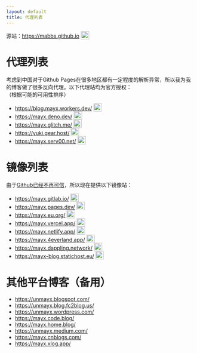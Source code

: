 ```yaml
---
layout: default
title: 代理列表
---
```


  源站：<https://mabbs.github.io> <img src="https://mabbs.github.io/images/online.svg" style="width:22px;vertical-align: bottom" onerror="this.src = '/images/offline.svg'"/>   



# 代理列表
考虑到中国对于Github Pages在很多地区都有一定程度的解析异常，所以我为我的博客做了很多反向代理。以下代理站均为官方授权：   
（根据可能的可用性排序）   
- <https://blog.mayx.workers.dev/> <img src="https://blog.mayx.workers.dev/images/online.svg" style="width:22px;vertical-align: bottom" onerror="this.src = '/images/offline.svg'"/>   
- <https://mayx.deno.dev/> <img src="https://mayx.deno.dev/images/online.svg" style="width:22px;vertical-align: bottom" onerror="this.src = '/images/offline.svg'"/>   
- <https://mayx.glitch.me/> <img src="https://mayx.glitch.me/images/online.svg" style="width:22px;vertical-align: bottom" onerror="this.src = '/images/offline.svg'"/>   
- <https://yuki.gear.host/> <img src="https://yuki.gear.host/images/online.svg" style="width:22px;vertical-align: bottom" onerror="this.src = '/images/offline.svg'"/>   
- <https://mayx.serv00.net/> <img src="https://mayx.serv00.net/images/online.svg" style="width:22px;vertical-align: bottom" onerror="this.src = '/images/offline.svg'"/>   

# 镜像列表
由于[Github已经不再可信](/2022/01/04/banned.html)，所以现在提供以下镜像站：   
- <https://mayx.gitlab.io/> <img src="https://mayx.gitlab.io/images/online.svg" style="width:22px;vertical-align: bottom" onerror="this.src = '/images/offline.svg'"/>   
- <https://mayx.pages.dev/> <img src="https://mayx.pages.dev/images/online.svg" style="width:22px;vertical-align: bottom" onerror="this.src = '/images/offline.svg'"/>   
- <https://mayx.eu.org/> <img src="https://mayx.eu.org/images/online.svg" style="width:22px;vertical-align: bottom" onerror="this.src = '/images/offline.svg'"/>   
- <https://mayx.vercel.app/> <img src="https://mayx.vercel.app/images/online.svg" style="width:22px;vertical-align: bottom" onerror="this.src = '/images/offline.svg'"/>   
- <https://mayx.netlify.app/> <img src="https://mayx.netlify.app/images/online.svg" style="width:22px;vertical-align: bottom" onerror="this.src = '/images/offline.svg'"/>   
- <https://mayx.4everland.app/> <img src="https://mayx.4everland.app/images/online.svg" style="width:22px;vertical-align: bottom" onerror="this.src = '/images/offline.svg'"/>   
- <https://mayx.dappling.network/> <img src="https://mayx.dappling.network/images/online.svg" style="width:22px;vertical-align: bottom" onerror="this.src = '/images/offline.svg'"/>   
- <https://mayx-blog.statichost.eu/> <img src="https://mayx-blog.statichost.eu/images/online.svg" style="width:22px;vertical-align: bottom" onerror="this.src = '/images/offline.svg'"/>   

# 其他平台博客（备用）
- <https://unmayx.blogspot.com/>   
- <https://unmayx.blog.fc2blog.us/>   
- <https://unmayx.wordpress.com/>   
- <https://mayx.code.blog/>   
- <https://mayx.home.blog/>   
- <https://unmayx.medium.com/>   
- <https://mayx.cnblogs.com/>   
- <https://mayx.xlog.app/>   
